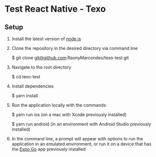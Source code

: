 # Test React Native - Texo

## Setup

1. Install the latest version of [node.js](https://nodejs.org/en)

2. Clone the repository in the desired directory via command line

   $ git clone git@github.com:RaonyMarcondes/texo-test.git

3. Navigate to the root directory

   $ cd texo-test

4. Install dependencies

   $ yarn install

5. Run the application locally with the commands:

   $ yarn run ios (on a mac with Xcode previously installed)

   $ yarn run android (in an environment with Android Studio previously installed)

6. In the command line, a prompt will appear with options to run the application in an emulated environment, or run it on a device that has the [Expo Go](https://expo.dev/go) app previously installed
